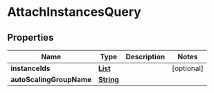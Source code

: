 

# AttachInstancesQuery


## Properties

| Name | Type | Description | Notes |
|------------ | ------------- | ------------- | -------------|
|**instanceIds** | [**List**](List.md) |  |  [optional] |
|**autoScalingGroupName** | [**String**](String.md) |  |  |



